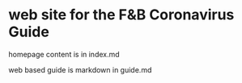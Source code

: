 # web site for the F&B Coronavirus Guide


homepage content is in index.md

web based guide is markdown in guide.md